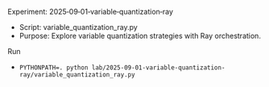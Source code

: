 Experiment: 2025‑09‑01‑variable‑quantization‑ray

- Script: variable_quantization_ray.py
- Purpose: Explore variable quantization strategies with Ray orchestration.

Run
- `PYTHONPATH=. python lab/2025-09-01-variable-quantization-ray/variable_quantization_ray.py`

